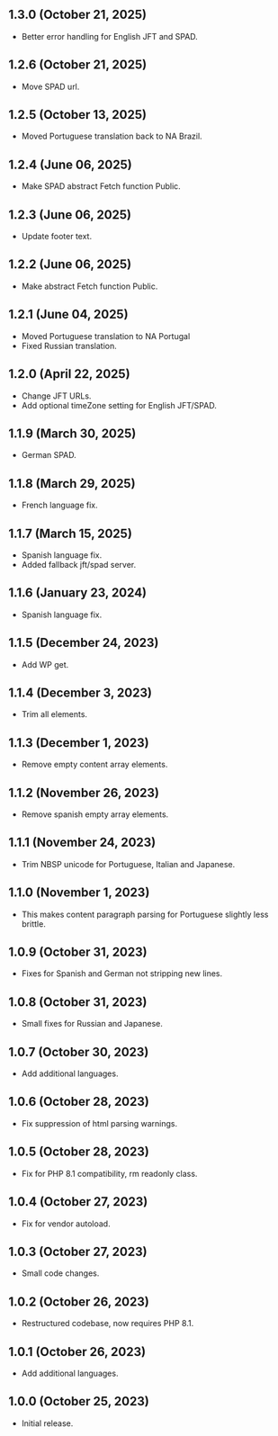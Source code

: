## 1.3.0  (October 21, 2025)
* Better error handling for English JFT and SPAD.

## 1.2.6  (October 21, 2025)
* Move SPAD url.

## 1.2.5  (October 13, 2025)
* Moved Portuguese translation back to NA Brazil.

## 1.2.4  (June 06, 2025)
* Make SPAD abstract Fetch function Public.

## 1.2.3  (June 06, 2025)
* Update footer text.

## 1.2.2  (June 06, 2025)
* Make abstract Fetch function Public.

## 1.2.1  (June 04, 2025)
* Moved Portuguese translation to NA Portugal
* Fixed Russian translation.

## 1.2.0  (April 22, 2025)
* Change JFT URLs.
* Add optional timeZone setting for English JFT/SPAD.

## 1.1.9  (March 30, 2025)
* German SPAD.

## 1.1.8  (March 29, 2025)
* French language fix.

## 1.1.7 (March 15, 2025)
* Spanish language fix.
* Added fallback jft/spad server.

## 1.1.6 (January 23, 2024)
* Spanish language fix.

## 1.1.5 (December 24, 2023)
* Add WP get.

## 1.1.4 (December 3, 2023)
* Trim all elements.

## 1.1.3 (December 1, 2023)
* Remove empty content array elements.

## 1.1.2 (November 26, 2023)
* Remove spanish empty array elements.

## 1.1.1 (November 24, 2023)
* Trim NBSP unicode for Portuguese, Italian and Japanese.

## 1.1.0 (November 1, 2023)
* This makes content paragraph parsing for Portuguese slightly less brittle.

## 1.0.9 (October 31, 2023)
* Fixes for Spanish and German not stripping new lines.

## 1.0.8 (October 31, 2023)
* Small fixes for Russian and Japanese.

## 1.0.7 (October 30, 2023)
* Add additional languages.

## 1.0.6 (October 28, 2023)
* Fix suppression of html parsing warnings.

## 1.0.5 (October 28, 2023)
* Fix for PHP 8.1 compatibility, rm readonly class.

## 1.0.4 (October 27, 2023)
* Fix for vendor autoload.

## 1.0.3 (October 27, 2023)
* Small code changes.

## 1.0.2 (October 26, 2023)
* Restructured codebase, now requires PHP 8.1.

## 1.0.1 (October 26, 2023)
* Add additional languages.

## 1.0.0 (October 25, 2023)
* Initial release.

